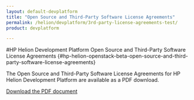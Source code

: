 ```yaml
---
layout: default-devplatform
title: "Open Source and Third-Party Software License Agreements"
permalink: /helion/devplatform/3rd-party-license-agreements-test/
product: devplatform

---
```

<!--PUBLISHED-->

<script> 
function PageRefresh { 
onLoad="window.refresh"
}
PageRefresh();
</script>

<!--
<p style="font-size: small;"> <a href="/helion/openstack/eula/">&#9664; PREV | <a href="/helion/openstack/">&#9650; UP</a> | <a href="/helion/openstack/siteindex/">NEXT &#9654;</a> </p>
-->

#HP Helion Development Platform Open Source and Third-Party Software License Agreements {#hp-helion-openstack-beta-open-source-and-third-party-software-license-agreements}

The Open Source and Third-Party Software License Agreements for HP Helion Development Platform are available as a PDF download.

 [Download the PDF document](http://g867c39a921f179b9eb3ba7424144b70a.cdn.hpcloudsvc.com/source/DP_Thirdparty%20v2.pdf)
